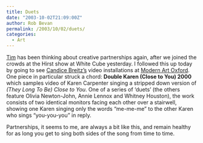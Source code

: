 ```yaml
---
title: Duets
date: "2003-10-02T21:09:00Z"
author: Rob Bevan
permalink: /2003/10/02/duets/
categories:
  - Art
---
```

[Tim][1] has been thinking about creative partnerships again, after we joined the crowds at the Hirst show at White Cube yesterday. I followed this up today by going to see [Candice Breitz&#8217;s][2] video installations at [Modern Art Oxford][3]. One piece in particular struck a chord: **Double Karen (Close to You) 2000** which samples video of Karen Carpenter singing a stripped down version of *(They Long To Be) Close to You*. One of a series of &#8216;duets&#8217; (the others feature Olivia Newton-John, Annie Lennox and Whitney Houston), the work consists of two identical monitors facing each other over a stairwell, showing one Karen singing only the words &#8220;me-me-me&#8221; to the other Karen who sings &#8220;you-you-you&#8221; in reply.

Partnerships, it seems to me, are always a bit like this, and remain healthy for as long you get to sing both sides of the song from time to time.

 [1]: http://timwright.typepad.com/inresidence/2003/10/damien_hirst.html
 [2]: http://observer.guardian.co.uk/magazine/story/0,11913,1027836,00.html
 [3]: http://www.moma.org.uk/press/releases/press_cb_pr.html
